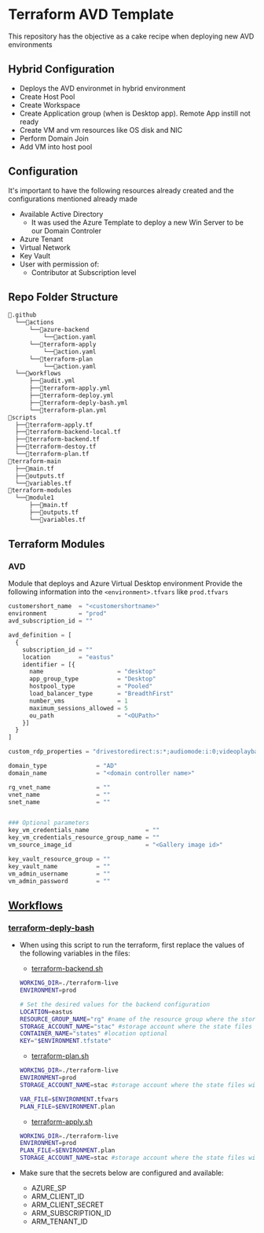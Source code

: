 # Terraform AVD Template
This repository has the objective as a cake recipe when deploying new AVD environments
## Hybrid Configuration
- Deploys the AVD environmet in hybrid environment
- Create Host Pool
- Create Workspace
- Create Application group (when is Desktop app). Remote App instill not ready
- Create VM and vm resources like OS disk and NIC
- Perform Domain Join
- Add VM into host pool

## Configuration
It's important to have the following resources already created and the configurations mentioned already made
- Available Active Directory
   - It was used the Azure Template to deploy a new Win Server to be our Domain Controler
- Azure Tenant
- Virtual Network
- Key Vault
- User with permission of:
  - Contributor at Subscription level
## Repo Folder Structure

```bash
📂.github
  └──📂actions
      └──📂azure-backend
          └──📜action.yaml
      └──📂terraform-apply
          └──📜action.yaml
      └──📂terraform-plan
          └──📜action.yaml
  └──📂workflows
      ├──📜audit.yml
      ├──📜terraform-apply.yml
      ├──📜terraform-deploy.yml
      ├──📜terraform-deply-bash.yml
      └──📜terraform-plan.yml
📂scripts
  ├──📜terraform-apply.tf
  ├──📜terraform-backend-local.tf
  ├──📜terraform-backend.tf
  ├──📜terraform-destoy.tf
  └──📜terraform-plan.tf
📂terraform-main
  ├──📜main.tf
  ├──📜outputs.tf
  └──📜variables.tf
📂terraform-modules
  └──📂module1
      ├──📜main.tf
      ├──📜outputs.tf
      └──📜variables.tf
```

## Terraform Modules
### AVD
Module that deploys and Azure Virtual Desktop environment
Provide the following information into the `<environment>.tfvars` like `prod.tfvars`
```terraform
customershort_name  = "<customershortname>"
environment         = "prod"
avd_subscription_id = ""

avd_definition = [
  {
    subscription_id = ""
    location        = "eastus"
    identifier = [{
      name                     = "desktop"
      app_group_type           = "Desktop"
      hostpool_type            = "Pooled"
      load_balancer_type       = "BreadthFirst"
      number_vms               = 1
      maximum_sessions_allowed = 5
      ou_path                  = "<OUPath>"
    }]
  }
]

custom_rdp_properties = "drivestoredirect:s:*;audiomode:i:0;videoplaybackmode:i:1;redirectclipboard:i:1;redirectprinters:i:1;devicestoredirect:s:*;redirectcomports:i:1;redirectsmartcards:i:1;usbdevicestoredirect:s:*;enablecredsspsupport:i:1;redirectwebauthn:i:0;use multimon:i:1;enablerdsaadauth:i:1;autoreconnection enabled:i:1"

domain_type              = "AD"
domain_name              = "<domain controller name>"

rg_vnet_name             = ""
vnet_name                = ""
snet_name                = ""


### Optional parameters
key_vm_credentials_name                = ""
key_vm_credentials_resource_group_name = ""
vm_source_image_id                     = "<Gallery image id>" 

key_vault_resource_group = ""
key_vault_name           = ""
vm_admin_username        = ""
vm_admin_password        = ""

```

## [Workflows](workflows)
### [terraform-deply-bash](.github/workflows/terraform-deply-bash.yml)
- When using this script to run the terraform, first replace the values of the following variables in the files:
  - [terraform-backend.sh](./scripts/terraform-backend.sh)
  ```bash
  WORKING_DIR=./terraform-live
  ENVIRONMENT=prod

  # Set the desired values for the backend configuration
  LOCATION=eastus
  RESOURCE_GROUP_NAME="rg" #name of the resource group where the storage account with the state files will be saved
  STORAGE_ACCOUNT_NAME="stac" #storage account where the state files will be saved
  CONTAINER_NAME="states" #location optional
  KEY="$ENVIRONMENT.tfstate"
  ```

  - [terraform-plan.sh](./scripts/terraform-plan.sh)
  ```bash
  WORKING_DIR=./terraform-live
  ENVIRONMENT=prod
  STORAGE_ACCOUNT_NAME=stac #storage account where the state files will be saved

  VAR_FILE=$ENVIRONMENT.tfvars
  PLAN_FILE=$ENVIRONMENT.plan
  ```

  - [terraform-apply.sh](./scripts/terraform-apply.sh)
  ```bash
  WORKING_DIR=./terraform-live
  ENVIRONMENT=prod
  PLAN_FILE=$ENVIRONMENT.plan
  STORAGE_ACCOUNT_NAME=stac #storage account where the state files will be saved
  ```
- Make sure that the secrets below are configured and available:
   - AZURE_SP
   - ARM_CLIENT_ID
   - ARM_CLIENT_SECRET
   - ARM_SUBSCRIPTION_ID
   - ARM_TENANT_ID
